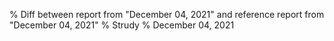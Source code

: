 % Diff between report from "December 04, 2021" and reference report from "December 04, 2021"
% Strudy
% December 04, 2021


